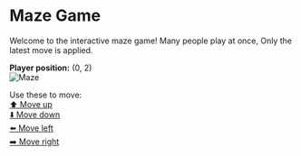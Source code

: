# Maze Game  
Welcome to the interactive maze game! Many people play at once, Only the latest move is applied.

**Player position:** (0, 2)  
![Maze](https://github-maze-game.vercel.app/images/pos_0_2.png?t=1761054241299)

Use these to move:  
[⬆️ Move up](https://github-maze-game.vercel.app/move/0_2_w)  
[⬇️ Move down](https://github-maze-game.vercel.app/move/0_2_s)  
[⬅️ Move left](https://github-maze-game.vercel.app/move/0_2_a)  
[➡️ Move right](https://github-maze-game.vercel.app/move/0_2_d)
